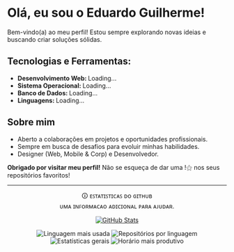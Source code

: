 # Olá, eu sou o Eduardo Guilherme!

<p>Bem-vindo(a) ao meu perfil! Estou sempre explorando novas ideias e buscando criar soluções sólidas.</p>

<div> 
  <h2>Tecnologias e Ferramentas:</h2> 
  <ul> 
    <li><strong>Desenvolvimento Web: </strong>Loading...</li>
    <li><strong>Sistema Operacional: </strong>Loading...</li>
    <li><strong>Banco de Dados: </strong>Loading...</li>
    <li><strong>Linguagens: </strong>Loading...</li>
  </ul> 
</div> 

<div>
  <h2>Sobre mim</h2>
  <ul>
    <li>Aberto a colaborações em projetos e oportunidades profissionais.</li>
    <li>Sempre em busca de desafios para evoluir minhas habilidades.</li>
    <li>Designer (Web, Mobile & Corp) e Desenvolvedor.</li>
  </ul> 
</div>

**Obrigado por visitar meu perfil!** Não se esqueça de dar uma !⚝ nos seus repositórios favoritos!

---

<div>
  <p align="center">🛈 ᴇꜱᴛᴀᴛɪꜱᴛɪᴄᴀꜱ ᴅᴏ ɢɪᴛʜᴜʙ <br> ᴜᴍᴀ ɪɴꜰᴏʀᴍᴀᴄᴀᴏ ᴀᴅɪᴄɪᴏɴᴀʟ ᴘᴀʀᴀ ᴀᴊᴜᴅᴀʀ.</p>

<p align="center">
  <a href="https://github.com/vn7n24fzkq/github-profile-summary-cards">
    <img src="https://github-profile-summary-cards.vercel.app/api/cards/profile-details?username=egperson&theme=transparent&locale=pt-br" alt="GitHub Stats">
  </a>
</p>

<p align="center">
  <img src="https://github-profile-summary-cards.vercel.app/api/cards/most-commit-language?username=egperson&theme=transparent&locale=pt-br" alt="Linguagem mais usada">
  <img src="https://github-profile-summary-cards.vercel.app/api/cards/repos-per-language?username=egperson&theme=transparent&locale=pt-br" alt="Repositórios por linguagem">
  <img src="https://github-profile-summary-cards.vercel.app/api/cards/stats?username=egperson&theme=transparent&locale=pt-br" alt="Estatísticas gerais">
  <img src="https://github-profile-summary-cards.vercel.app/api/cards/productive-time?username=egperson&theme=transparent&locale=pt-br&utcOffset=-3.00" alt="Horário mais produtivo">
</p>
</div>
